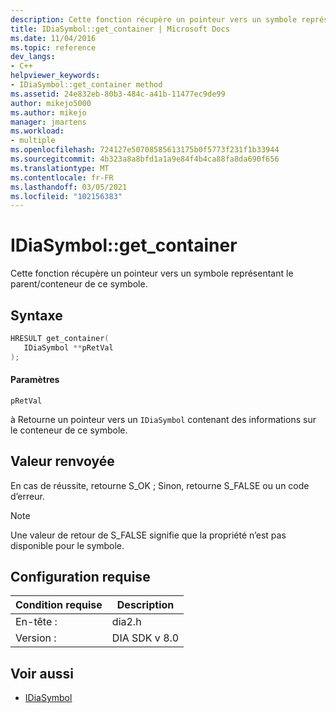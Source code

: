 ```yaml
---
description: Cette fonction récupère un pointeur vers un symbole représentant le parent/conteneur de ce symbole.
title: IDiaSymbol::get_container | Microsoft Docs
ms.date: 11/04/2016
ms.topic: reference
dev_langs:
- C++
helpviewer_keywords:
- IDiaSymbol::get_container method
ms.assetid: 24e832eb-80b3-484c-a41b-11477ec9de99
author: mikejo5000
ms.author: mikejo
manager: jmartens
ms.workload:
- multiple
ms.openlocfilehash: 724127e50708585613175b0f5773f231f1b33944
ms.sourcegitcommit: 4b323a8a8bfd1a1a9e84f4b4ca88fa8da690f656
ms.translationtype: MT
ms.contentlocale: fr-FR
ms.lasthandoff: 03/05/2021
ms.locfileid: "102156383"
---
```

# <a name="idiasymbolget_container"></a>IDiaSymbol::get_container
Cette fonction récupère un pointeur vers un symbole représentant le parent/conteneur de ce symbole.

## <a name="syntax"></a>Syntaxe

```C++
HRESULT get_container(
   IDiaSymbol **pRetVal
);
```

#### <a name="parameters"></a>Paramètres
 `pRetVal`

à Retourne un pointeur vers un `IDiaSymbol` contenant des informations sur le conteneur de ce symbole.

## <a name="return-value"></a>Valeur renvoyée
 En cas de réussite, retourne S_OK ; Sinon, retourne S_FALSE ou un code d’erreur.

> [!NOTE]
> Une valeur de retour de S_FALSE signifie que la propriété n’est pas disponible pour le symbole.

## <a name="requirements"></a>Configuration requise

|Condition requise|Description|
|-----------------|-----------------|
|En-tête :|dia2.h|
|Version :|DIA SDK v 8.0|

## <a name="see-also"></a>Voir aussi
- [IDiaSymbol](../../debugger/debug-interface-access/idiasymbol.md)
